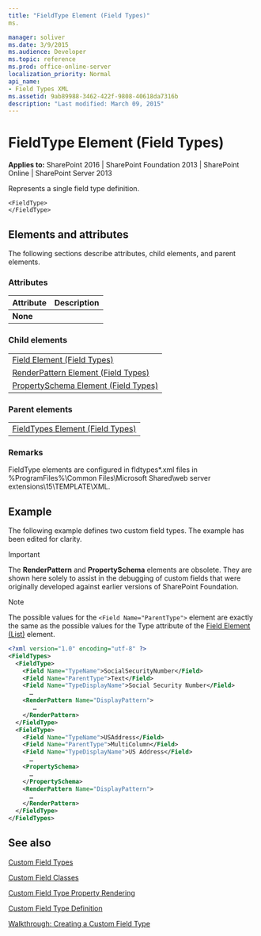 ```yaml
---
title: "FieldType Element (Field Types)"
ms.

manager: soliver
ms.date: 3/9/2015
ms.audience: Developer
ms.topic: reference
ms.prod: office-online-server
localization_priority: Normal
api_name:
- Field Types XML
ms.assetid: 9ab89988-3462-422f-9808-40618da7316b
description: "Last modified: March 09, 2015"
---
```


# FieldType Element (Field Types)

 
  
 **Applies to:** SharePoint 2016 | SharePoint Foundation 2013 | SharePoint Online | SharePoint Server 2013
  
Represents a single field type definition.
  
```
<FieldType>
</FieldType>
```

## Elements and attributes

The following sections describe attributes, child elements, and parent elements.

### Attributes

|**Attribute**|**Description**|
|:-----|:-----|
|**None** <br/> ||
   
### Child elements

||
|:-----|
|[Field Element (Field Types)](field-element-field-types.md) <br/> |
|[RenderPattern Element (Field Types)](renderpattern-element-field-types.md) <br/> |
|[PropertySchema Element (Field Types)](propertyschema-element-field-types.md) <br/> |
   
### Parent elements

||
|:-----|
|[FieldTypes Element (Field Types)](fieldtypes-element-field-types.md)|
   
### Remarks

FieldType elements are configured in fldtypes\*.xml files in %ProgramFiles%\Common Files\Microsoft Shared\web server extensions\15\TEMPLATE\XML. 
  
## Example

The following example defines two custom field types. The example has been edited for clarity.
  
> [!IMPORTANT]
> The **RenderPattern** and **PropertySchema** elements are obsolete. They are shown here solely to assist in the debugging of custom fields that were originally developed against earlier versions of SharePoint Foundation. 
  
> [!NOTE]
> The possible values for the  `<Field Name="ParentType">` element are exactly the same as the possible values for the Type attribute of the [Field Element (List)](field-element-list.md) element. 
  
```XML
<?xml version="1.0" encoding="utf-8" ?>
<FieldTypes>
  <FieldType>
    <Field Name="TypeName">SocialSecurityNumber</Field>
    <Field Name="ParentType">Text</Field>
    <Field Name="TypeDisplayName">Social Security Number</Field>
      …
    <RenderPattern Name="DisplayPattern">
       …
    </RenderPattern>
  </FieldType>
  <FieldType>
    <Field Name="TypeName">USAddress</Field>
    <Field Name="ParentType">MultiColumn</Field>
    <Field Name="TypeDisplayName">US Address</Field>
      …
    <PropertySchema>
      …
    </PropertySchema>
    <RenderPattern Name="DisplayPattern">
      …
    </RenderPattern>
  </FieldType>
</FieldTypes>
```

## See also



[Custom Field Types](http://msdn.microsoft.com/library/1345b345-226d-443a-918f-af123a3c7b13%28Office.15%29.aspx)
  
[Custom Field Classes](http://msdn.microsoft.com/library/436a9d9b-7a6f-4e8f-86e8-f42ded85c069%28Office.15%29.aspx)
  
[Custom Field Type Property Rendering](http://msdn.microsoft.com/library/a959ad5b-6f3a-462c-80b9-e2d00bb0d62a%28Office.15%29.aspx)
  
[Custom Field Type Definition](http://msdn.microsoft.com/library/b3315997-671f-4c29-9518-48cc4592f205%28Office.15%29.aspx)
  
[Walkthrough: Creating a Custom Field Type](http://msdn.microsoft.com/library/089a1b8a-cafc-4050-b445-16650602fe4f%28Office.15%29.aspx)

